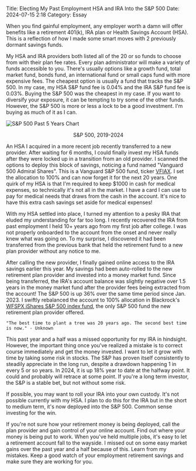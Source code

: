 Title: Electing My Past Employment HSA and IRA Into the S&P 500 
Date: 2024-07-15 2:18
Category: Essay

When you find gainful employment, any employer worth a damn will offer benefits like a retirement 401(k), IRA plan or Health Savings Account (HSA). This is a reflection of how I made some smart moves with 2 previously dormant savings funds.

My HSA and IRA providers both listed all of the 20 or so funds to choose from with their plan fee rates. Every plan administrator will make a variety of funds accessible to you. There's usually options like a growth fund, total market fund, bonds fund, an international fund or small caps fund with more expensive fees. The cheapest option is usually a fund that tracks the S&P 500. In my case, my HSA S&P fund fee is 0.04% and the IRA S&P fund fee is 0.03%. Buying the S&P 500 was the cheapest in my case. If you want to diversify your exposure, it can be tempting to try some of the other funds. However, the S&P 500 is more or less a lock to be a good investment. I'm buying as much of it as I can.

![S&P 500 Past 5 Years Chart]({static}/images/S&P-500-5YR.png)
<center>S&P 500, 2019-2024</center>

An HSA I acquired in a more recent job recently transferred to a new provider. After waiting for 6 months, I could finally invest my HSA funds after they were locked up in a transition from an old provider. I scanned the options to deploy this block of savings, noticing a fund named "Vanguard 500 Admiral Shares". This is a Vanguard S&P 500 fund, ticker [VFIAX](https://investor.vanguard.com/investment-products/mutual-funds/profile/vfiax#price). I set the allocation to 100% and can now forget it for the next 20 years. One quirk of my HSA is that I'm required to keep $1000 in cash for medical expenses, so technically it's not all in the market. I have a card I can use to pay for medical needs that draws from the cash in the account. It's nice to have this extra cash savings set aside for medical expenses!

With my HSA settled into place, I turned my attention to a pesky IRA that eluded my understanding for far too long. I recently recovered the IRA from past employment I held 10+ years ago from my first job after college. I was not properly onboarded to the account from the onset and never really knew what was going on. To my surprise, I discovered it had been transferred from the previous bank that held the retirement fund to a new plan provider without any notice to me.

After calling the new provider, I finally gained online access to the IRA savings earlier this year. My savings had been auto-rolled to the new retirement plan provider and invested into a money market fund. Since being transferred, the IRA's account balance was slightly negative over 1.5 years in the money market fund after the provider fees being extracted from the account! The S&P 500 is up 36% over the same time period since Jan. 2023. I swiftly rebalanced the account to 100% allocation in Blackrock's [WFSPX iShares S&P 500 index fund](https://www.blackrock.com/us/individual/products/230317/blackrock-sp-500-stock-fund-class-k-fund), the only S&P 500 fund the new retirement plan provider offered.

    "The best time to plant a tree was 20 years ago. The second best time is now." - Unknown

This past year and a half was a missed opportunity for my IRA in hindsight. However, the important thing once you've realized a mistake is to correct course immediately and get the money invested. I want to let it grow with time by taking some risk in stocks. The S&P has proven itself consistently to steadily appreciate in the long run, despite a drawdown happening 1 in every 5 or so years. In 2024, it is up 18% year to date at the halfway point. It could and probably will retrace at some point. If you're a long term investor, the S&P is a stable bet, but not without some risk.

If possible, you may want to roll your IRA into your own custody. It's not possible currently with my HSA. I plan to do this for the IRA but in the short to medium term, it's now deployed into the S&P 500. Common sense investing for the win.

If you're not sure how your retirement money is being deployed, call the plan provider and gain control of your online account. Find out where your money is being put to work. When you've held multiple jobs, it's easy to let a retirement account fall to the wayside. I missed out on some easy market gains over the past year and a half because of this. Learn from my mistakes. Keep a good watch of your employment retirement savings and make sure they are working for you.
